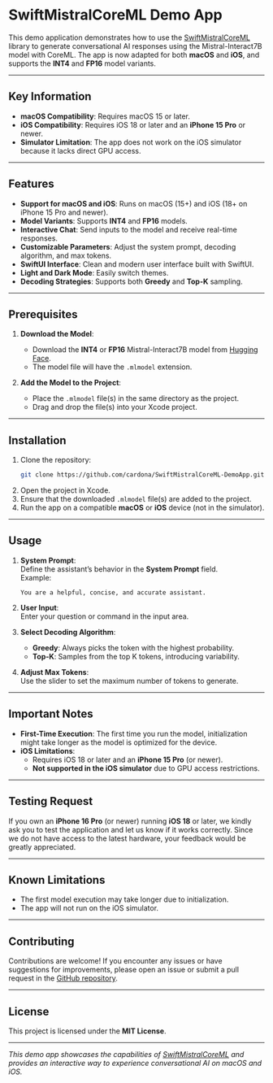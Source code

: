 # SwiftMistralCoreML Demo App

This demo application demonstrates how to use the [SwiftMistralCoreML](https://github.com/cardona/SwiftMistralCoreML) library to generate conversational AI responses using the Mistral-Interact7B model with CoreML. The app is now adapted for both **macOS** and **iOS**, and supports the **INT4** and **FP16** model variants.

---

## Key Information

- **macOS Compatibility**: Requires macOS 15 or later.
- **iOS Compatibility**: Requires iOS 18 or later and an **iPhone 15 Pro** or newer.  
- **Simulator Limitation**: The app does not work on the iOS simulator because it lacks direct GPU access.

---

## Features

- **Support for macOS and iOS**: Runs on macOS (15+) and iOS (18+ on iPhone 15 Pro and newer).
- **Model Variants**: Supports **INT4** and **FP16** models.
- **Interactive Chat**: Send inputs to the model and receive real-time responses.
- **Customizable Parameters**: Adjust the system prompt, decoding algorithm, and max tokens.
- **SwiftUI Interface**: Clean and modern user interface built with SwiftUI.
- **Light and Dark Mode**: Easily switch themes.
- **Decoding Strategies**: Supports both **Greedy** and **Top-K** sampling.

---

## Prerequisites

1. **Download the Model**:  
   - Download the **INT4** or **FP16** Mistral-Interact7B model from [Hugging Face](https://huggingface.co/apple/mistral-coreml).
   - The model file will have the `.mlmodel` extension.

2. **Add the Model to the Project**:  
   - Place the `.mlmodel` file(s) in the same directory as the project.
   - Drag and drop the file(s) into your Xcode project.

---

## Installation

1. Clone the repository:
   ```sh
   git clone https://github.com/cardona/SwiftMistralCoreML-DemoApp.git
   ```
2. Open the project in Xcode.
3. Ensure that the downloaded `.mlmodel` file(s) are added to the project.
4. Run the app on a compatible **macOS** or **iOS** device (not in the simulator).

---

## Usage

1. **System Prompt**:  
   Define the assistant’s behavior in the **System Prompt** field.  
   Example:  
   ```
   You are a helpful, concise, and accurate assistant.
   ```

2. **User Input**:  
   Enter your question or command in the input area.

3. **Select Decoding Algorithm**:  
   - **Greedy**: Always picks the token with the highest probability.
   - **Top-K**: Samples from the top K tokens, introducing variability.

4. **Adjust Max Tokens**:  
   Use the slider to set the maximum number of tokens to generate.

---

## Important Notes

- **First-Time Execution**: The first time you run the model, initialization might take longer as the model is optimized for the device.
- **iOS Limitations**:  
   - Requires iOS 18 or later and an **iPhone 15 Pro** (or newer).  
   - **Not supported in the iOS simulator** due to GPU access restrictions.

---

## Testing Request

If you own an **iPhone 16 Pro** (or newer) running **iOS 18** or later, we kindly ask you to test the application and let us know if it works correctly. Since we do not have access to the latest hardware, your feedback would be greatly appreciated.

---

## Known Limitations

- The first model execution may take longer due to initialization.
- The app will not run on the iOS simulator.

---

## Contributing

Contributions are welcome! If you encounter any issues or have suggestions for improvements, please open an issue or submit a pull request in the [GitHub repository](https://github.com/cardona/SwiftMistralCoreML-DemoApp).

---

## License

This project is licensed under the **MIT License**.

---

*This demo app showcases the capabilities of [SwiftMistralCoreML](https://github.com/cardona/SwiftMistralCoreML) and provides an interactive way to experience conversational AI on macOS and iOS.*  
